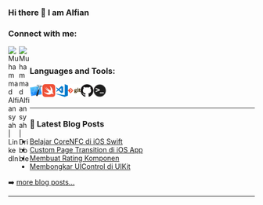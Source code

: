 ### Hi there 👋 I am Alfian

### Connect with me:

[<img align="left" alt="Muhammad Alfiansyah | LinkedIn" width="22px" src="https://cdn.jsdelivr.net/npm/simple-icons@v3/icons/linkedin.svg" />][linkedin]
[<img align="left" alt="Muhammad Alfiansyah | Dribbble" width="22px" src="https://cdn.dribbble.com/assets/dribbble-ball-icon-e94956d5f010d19607348176b0ae90def55d61871a43cb4bcb6d771d8d235471.svg" />][dribbble]

<br />

### Languages and Tools:

<img align="left" alt="Xcode" width="26px" src="https://raw.githubusercontent.com/github/explore/80688e429a7d4ef2fca1e82350fe8e3517d3494d/topics/xcode/xcode.png" />
<img align="left" alt="Swift" width="26px" src="https://raw.githubusercontent.com/github/explore/80688e429a7d4ef2fca1e82350fe8e3517d3494d/topics/swift/swift.png" />
<img align="left" alt="Visual Studio Code" width="26px" src="https://raw.githubusercontent.com/github/explore/80688e429a7d4ef2fca1e82350fe8e3517d3494d/topics/visual-studio-code/visual-studio-code.png" />
<img align="left" alt="Git" width="26px" src="https://raw.githubusercontent.com/github/explore/80688e429a7d4ef2fca1e82350fe8e3517d3494d/topics/git/git.png" />
<img align="left" alt="GitHub" width="26px" src="https://raw.githubusercontent.com/github/explore/78df643247d429f6cc873026c0622819ad797942/topics/github/github.png" />
<img align="left" alt="Terminal" width="26px" src="https://raw.githubusercontent.com/github/explore/80688e429a7d4ef2fca1e82350fe8e3517d3494d/topics/terminal/terminal.png" />

<br />
<br />

---

### 📕 Latest Blog Posts

<!-- BLOG-POST-LIST:START -->
- [Belajar CoreNFC di iOS Swift](https://medium.com/@alfian.official.mail/belajar-corenfc-di-ios-swift-8dde9fb5772d)
- [Custom Page Transition di iOS App](https://medium.com/@alfian.official.mail/custom-page-transition-di-ios-app-cb7ee3981b91)
- [Membuat Rating Komponen](https://medium.com/@alfian.official.mail/membuat-rating-komponen-d8f35d469bfa)
- [Membongkar UIControl di UIKit](https://medium.com/@alfian.official.mail/membongkar-uicontrol-di-uikit-9d97eac574ee)
<!-- BLOG-POST-LIST:END -->

➡️ [more blog posts...](https://medium.com/@alfian.official.mail)

---

[linkedin]: https://linkedin.com/in/alfian0
[dribbble]: https://linkedin.com/in/alfian0
